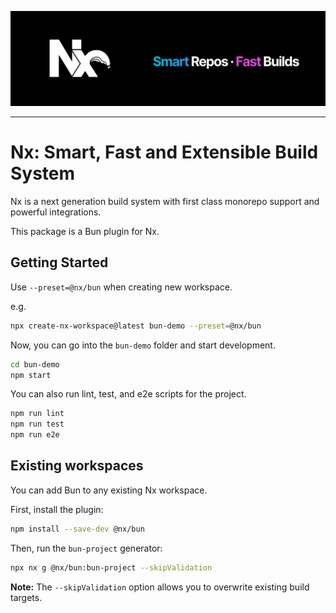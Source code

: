 <p style="text-align: center;"><img src="https://raw.githubusercontent.com/nrwl/nx/master/images/nx.png" width="600" alt="Nx - Smart, Fast and Extensible Build System"></p>

<hr>

# Nx: Smart, Fast and Extensible Build System

Nx is a next generation build system with first class monorepo support and powerful integrations.

This package is a Bun plugin for Nx.

## Getting Started

Use `--preset=@nx/bun` when creating new workspace.

e.g.

```bash
npx create-nx-workspace@latest bun-demo --preset=@nx/bun
```

Now, you can go into the `bun-demo` folder and start development.

```bash
cd bun-demo
npm start
```

You can also run lint, test, and e2e scripts for the project.

```bash
npm run lint
npm run test
npm run e2e
```

## Existing workspaces

You can add Bun to any existing Nx workspace.

First, install the plugin:

```bash
npm install --save-dev @nx/bun
```

Then, run the `bun-project` generator:

```bash
npx nx g @nx/bun:bun-project --skipValidation
```

**Note:** The `--skipValidation` option allows you to overwrite existing build targets.

